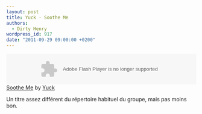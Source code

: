 ```yaml
---
layout: post
title: Yuck - Soothe Me
authors:
  - Dirty Henry
wordpress_id: 917
date: "2011-09-29 09:00:00 +0200"
---
```


<object height="81" width="100%"><param name="movie" value="http://player.soundcloud.com/player.swf?url=http%3A%2F%2Fapi.soundcloud.com%2Ftracks%2F24120124&"></param><param name="allowscriptaccess" value="always"></param><embed allowscriptaccess="always" height="81" src="http://player.soundcloud.com/player.swf?url=http%3A%2F%2Fapi.soundcloud.com%2Ftracks%2F24120124&" type="application/x-shockwave-flash" width="100%"></embed></object><span><a href="http://soundcloud.com/yuck/soothe-me">Soothe
Me</a> by <a href="http://soundcloud.com/yuck">Yuck</a></span>

Un titre assez différent du répertoire habituel du groupe, mais pas moins bon.
